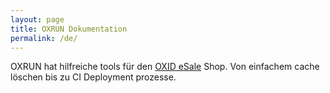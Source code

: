 ```yaml
---
layout: page
title: OXRUN Dokumentation
permalink: /de/
---
```


OXRUN hat hilfreiche tools für den [OXID eSale](https://www.oxid-esales.com/) Shop.
Von einfachem cache löschen bis zu CI Deployment prozesse.
